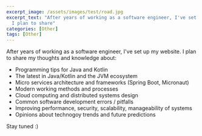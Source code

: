 ```yaml
---
excerpt_image: /assets/images/test/road.jpg
excerpt_text: "After years of working as a software engineer, I've set up my website.
  I plan to share"
categories: [Other]
tags: [Other]
---
```


After years of working as a software engineer, I've set up my website.
I plan to share my thoughts and knowledge about:

- Programming tips for Java and Kotlin
- The latest in Java/Kotlin and the JVM ecosystem
- Micro services architecture and frameworks (Spring Boot, Micronaut)
- Modern working methods and processes
- Cloud computing and distributed systems design 
- Common software development errors / pitfalls
- Improving performance, security, scalability, manageability of systems
- Opinions about technogoy trends and future predictions


Stay tuned :)
